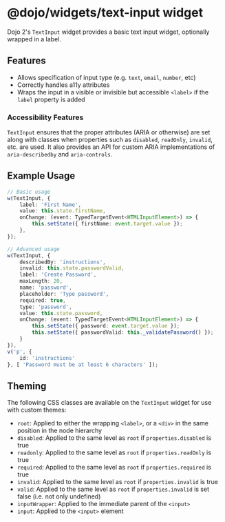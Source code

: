 # @dojo/widgets/text-input widget

Dojo 2's `TextInput` widget provides a basic text input widget, optionally wrapped in a label.


## Features

- Allows specification of input type (e.g. `text`, `email`, `number`, etc)
- Correctly handles a11y attributes
- Wraps the input in a visible or invisible but accessible `<label>` if the `label` property is added

### Accessibility Features

`TextInput` ensures that the proper attributes (ARIA or otherwise) are set along with classes when properties such as `disabled`, `readOnly`, `invalid`, etc. are used. It also provides an API for custom ARIA implementations of `aria-describedby` and `aria-controls`.

## Example Usage

```typescript
// Basic usage
w(TextInput, {
	label: 'First Name',
	value: this.state.firstName,
	onChange: (event: TypedTargetEvent<HTMLInputElement>) => {
		this.setState({ firstName: event.target.value });
	},
});

// Advanced usage
w(TextInput, {
	describedBy: 'instructions',
	invalid: this.state.passwordValid,
	label: 'Create Password',
	maxLength: 20,
	name: 'password',
	placeholder: 'Type password',
	required: true,
	type: 'password',
	value: this.state.password,
	onChange: (event: TypedTargetEvent<HTMLInputElement>) => {
		this.setState({ password: event.target.value });
		this.setState({ passwordValid: this._validatePassword() });
	}
}),
v('p', {
	id: 'instructions'
}, [ 'Password must be at least 6 characters' ]);
```

## Theming

The following CSS classes are available on the `TextInput` widget for use with custom themes:

- `root`: Applied to either the wrapping `<label>`, or a `<div>` in the same position in the node hierarchy
- `disabled`: Applied to the same level as `root` if `properties.disabled` is true
- `readonly`: Applied to the same level as `root` if `properties.readOnly` is true
- `required`: Applied to the same level as `root` if `properties.required` is true
- `invalid`: Applied to the same level as `root` if `properties.invalid` is true
- `valid`: Applied to the same level as `root` if `properties.invalid` is set false (i.e. not only undefined)
- `inputWrapper`: Applied to the immediate parent of the `<input>`
- `input`: Applied to the `<input>` element
